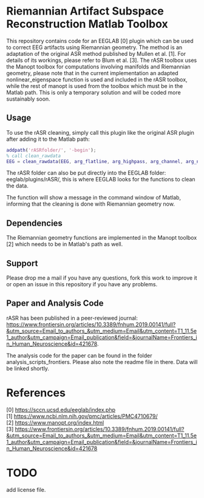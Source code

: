 # Riemannian Artifact Subspace Reconstruction Matlab Toolbox

This repository contains code for an EEGLAB [0] plugin which can be used to correct EEG artifacts using Riemannian geometry.
The method is an adaptation of the original ASR method published by Mullen et al. [1].
For details of its workings, please refer to Blum et al. [3].
The rASR toolbox uses the Manopt toolbox for computations involving manifolds and Riemannian geometry, please note that in the current
implementation an adapted nonlinear_eigenspace function is used and included in the rASR toolbox, while the rest of manopt is used from the toolbox
which must be in the Matlab path. This is only a temporary solution and will be coded more sustainably soon.

## Usage
To use the rASR cleaning, simply call this plugin like the original ASR plugin after adding it to the Matlab path:

```matlab
addpath('rASRfolder/', '-begin');    
% call clean_rawdata
EEG = clean_rawdata(EEG, arg_flatline, arg_highpass, arg_channel, arg_noisy, arg_burst, arg_window);
```

The rASR folder can also be put directly into the EEGLAB folder: eeglab/plugins/rASR/, this is where EEGLAB looks for the functions to clean the data. 

The function will show a message in the command window of Matlab, informing that the cleaning is done with Riemannian geometry now.

## Dependencies
The Riemannian geometry functions are implemented in the Manopt toolbox [2] which needs to be in Matlab's path as well.

## Support
Please drop me a mail if you have any questions, fork this work to improve it or open an issue in this repository if you have any problems.

## Paper and Analysis Code
rASR has been published in a peer-reviewed journal: https://www.frontiersin.org/articles/10.3389/fnhum.2019.00141/full?&utm_source=Email_to_authors_&utm_medium=Email&utm_content=T1_11.5e1_author&utm_campaign=Email_publication&field=&journalName=Frontiers_in_Human_Neuroscience&id=421678.

The analysis code for the paper can be found in the folder analysis_scripts_frontiers. Please also note the readme file in there. Data will be linked shortly.

# References
[0] https://sccn.ucsd.edu/eeglab/index.php <br/>
[1] https://www.ncbi.nlm.nih.gov/pmc/articles/PMC4710679/ <br/>
[2] https://www.manopt.org/index.html <br/>
[3] https://www.frontiersin.org/articles/10.3389/fnhum.2019.00141/full?&utm_source=Email_to_authors_&utm_medium=Email&utm_content=T1_11.5e1_author&utm_campaign=Email_publication&field=&journalName=Frontiers_in_Human_Neuroscience&id=421678

# TODO
add license file.